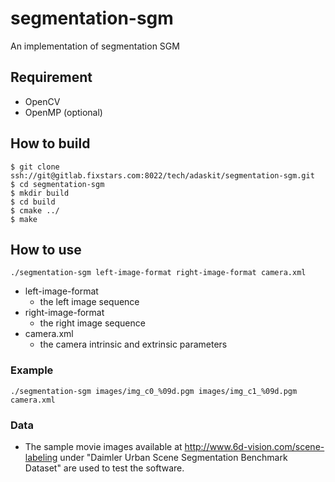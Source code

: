 # segmentation-sgm
An implementation of segmentation SGM

## Requirement
- OpenCV
- OpenMP (optional)

## How to build
```
$ git clone ssh://git@gitlab.fixstars.com:8022/tech/adaskit/segmentation-sgm.git
$ cd segmentation-sgm
$ mkdir build
$ cd build
$ cmake ../
$ make
```

## How to use
```
./segmentation-sgm left-image-format right-image-format camera.xml
```
- left-image-format
    - the left image sequence
- right-image-format
    - the right image sequence
- camera.xml
    - the camera intrinsic and extrinsic parameters

### Example
 ```
./segmentation-sgm images/img_c0_%09d.pgm images/img_c1_%09d.pgm camera.xml
```

### Data
- The sample movie images available at http://www.6d-vision.com/scene-labeling under "Daimler Urban Scene Segmentation Benchmark Dataset" are used to test the software.